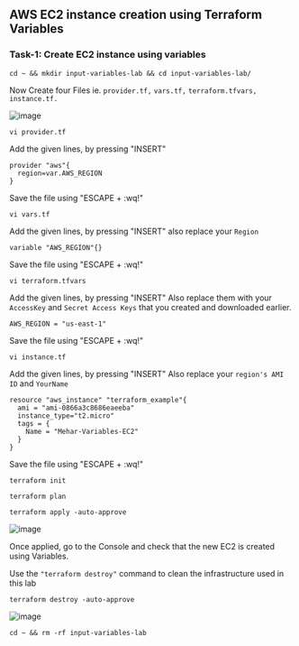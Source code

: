 ## AWS EC2 instance creation using Terraform Variables


### Task-1: Create EC2 instance using variables 
```
cd ~ && mkdir input-variables-lab && cd input-variables-lab/
```
Now Create four Files ie. `provider.tf,` `vars.tf,` `terraform.tfvars,` `instance.tf.`

![image](https://github.com/user-attachments/assets/ee42d95e-0835-43e1-a1c1-cf6b3836d528)

```
vi provider.tf
```
Add the given lines, by pressing "INSERT" 
```
provider "aws"{
  region=var.AWS_REGION
}
```
Save the file using "ESCAPE + :wq!"
```
vi vars.tf
```
Add the given lines, by pressing "INSERT" also replace your `Region`
```
variable "AWS_REGION"{}
```
Save the file using "ESCAPE + :wq!"
```
vi terraform.tfvars
```
Add the given lines, by pressing "INSERT" Also replace them with your `AccessKey` and `Secret Access Keys` that you created and downloaded earlier.
```
AWS_REGION = "us-east-1"
```
Save the file using "ESCAPE + :wq!"
```
vi instance.tf
```
Add the given lines, by pressing "INSERT" Also replace your `region's AMI ID` and `YourName`
```
resource "aws_instance" "terraform_example"{
  ami = "ami-0866a3c8686eaeeba"
  instance_type="t2.micro"
  tags = {
    Name = "Mehar-Variables-EC2"
  }
}
```
Save the file using "ESCAPE + :wq!"
```
terraform init
```
```
terraform plan
```
```
terraform apply -auto-approve
```

![image](https://github.com/user-attachments/assets/cb15c080-97bd-4826-bc5d-5522f0c05c4c)

Once applied, go to the Console and check that the new EC2 is created using Variables.

Use the `"terraform destroy"` command to clean the infrastructure used in this lab
```
terraform destroy -auto-approve
```
![image](https://github.com/user-attachments/assets/2d662d06-3fee-4413-a3f9-57b97c534ffc)

```
cd ~ && rm -rf input-variables-lab
```
